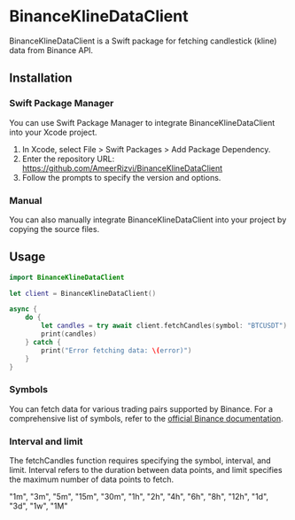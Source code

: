 # BinanceKlineDataClient

BinanceKlineDataClient is a Swift package for fetching candlestick (kline) data from Binance API.

## Installation

### Swift Package Manager

You can use Swift Package Manager to integrate BinanceKlineDataClient into your Xcode project.

1. In Xcode, select File > Swift Packages > Add Package Dependency.
2. Enter the repository URL: https://github.com/AmeerRizvi/BinanceKlineDataClient
3. Follow the prompts to specify the version and options.

### Manual

You can also manually integrate BinanceKlineDataClient into your project by copying the source files.

## Usage

```swift
import BinanceKlineDataClient

let client = BinanceKlineDataClient()

async {
    do {
        let candles = try await client.fetchCandles(symbol: "BTCUSDT")
        print(candles)
    } catch {
        print("Error fetching data: \(error)")
    }
}
```

### Symbols

You can fetch data for various trading pairs supported by Binance. For a comprehensive list of symbols, refer to the [official Binance documentation](https://developers.binance.com/docs/derivatives/coin-margined-futures/market-data/Continuous-Contract-Kline-Candlestick-Data).

### Interval and limit

The fetchCandles function requires specifying the symbol, interval, and limit. Interval refers to the duration between data points, and limit specifies the maximum number of data points to fetch.

"1m", "3m", "5m", "15m", "30m", "1h", "2h", "4h", "6h", "8h", "12h",
    "1d", "3d", "1w", "1M"

